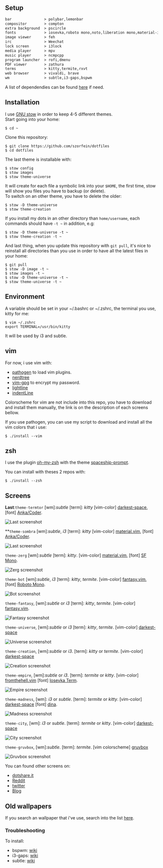 ## Setup

```txt                              
bar               > polybar,lemonbar
compositor        > compton
extra background  > pscircle
fonts             > iosevka,roboto mono,noto,liberation mono,material-icons,dina,ttf-anka-coder
image viewer      > feh
irc               > Weechat
lock screen       > i3lock
media player      > mpv
music player      > ncmpcpp
program launcher  > rofi,dmenu
PDF viewer        > zathura
terms             > kitty,termite,rxvt
web browser       > vivaldi, brave
wm                > subtle,i3-gaps,bspwm
```
A list of dependendies can be found [here](https://raw.githubusercontent.com/szorfein/dotfiles/master/dependencies-list.txt) if need.

## Installation

I use [GNU stow](http://www.gnu.org/software/stow/) in order to keep 4-5 different themes.  
Start going into your home:

    $ cd ~

Clone this repository:

    $ git clone https://github.com/szorfein/dotfiles
    $ cd dotfiles

The last theme is installable with:

    $ stow config
    $ stow images
    $ stow theme-universe

It will create for each file a symbolic link into your `$HOME`, the first time, stow will show you files you have to backup (or delete).    
To switch on an other theme, you have to delete the older:

    $ stow -D theme-universe
    $ stow theme-creation

If you install my dots in an other directory than `home/username`, each commands should have `-t ~` in addition, e.g:

    $ stow -D theme-universe -t ~
    $ stow theme-creation -t ~

And last thing, when you update this repository with `git pull`, it's nice to reinstall all directories than you use in order to have all the latest files in your home:

    $ git pull
    $ stow -D image -t ~
    $ stow images -t ~
    $ stow -D theme-universe -t ~
    $ stow theme-universe -t ~

## Environment

A variable should be set in your ~/.bashrc or ~/.zshrc, the terminal you use, kitty for me:

    $ vim ~/.zshrc
    export TERMINAL=/usr/bin/kitty

It will be used by i3 and subtle.

## vim

For now, i use vim with:
+ [pathogen](https://github.com/tpope/vim-pathogen) to load vim plugins.
+ [nerdtree](https://github.com/scrooloose/nerdtree)
+ [vim-gpg](https://github.com/jamessan/vim-gnupg) to encrypt my password.
+ [lightline](https://github.com/itchyny/lightline.vim)
+ [indentLine](https://github.com/Yggdroot/indentLine)

Colorscheme for vim are not include into this repo, you have to download and install them manually, the link is on the description of each screens bellow.  

If you use pathogen, you can use my script to download and install all the vim colors that i use:

    $ ./install --vim

## zsh

I use the plugin [oh-my-zsh](https://github.com/robbyrussell/oh-my-zsh) with the theme [spaceship-prompt](https://github.com/denysdovhan/spaceship-prompt).

You can install with theses 2 repos with:

    $ ./install --zsh

## Screens

**Last**:`theme-termtor` [wm]:*subtle* [term]: *kitty* [vim-color] [darkest-space](https://github.com/szorfein/darkest-space), [font] [Anka/Coder](https://code.google.com/archive/p/anka-coder-fonts).   

![Last screenshot](https://raw.githubusercontent.com/szorfein/dotfiles/master/screenshots/termtor.jpg "termtor")  

**`theme-sombra` [wm]:*subtle*, *i3* [term]: *kitty* [vim-color] [material.vim](https://github.com/kaicataldo/material.vim.git), [font] [Anka/Coder](https://code.google.com/archive/p/anka-coder-fonts).   

![Last screenshot](https://raw.githubusercontent.com/szorfein/dotfiles/master/screenshots/sombra.jpg "sombra")  

`theme-zerg` [wm]:*subtle* [term]: *kitty*. [vim-color] [material.vim](https://github.com/kaicataldo/material.vim.git), [font] [SF Mono](https://github.com/ZulwiyozaPutra/SF-Mono-Font).  

![Zerg screenshot](https://raw.githubusercontent.com/szorfein/dotfiles/master/screenshots/zerg.jpg "zerg")

`theme-bot` [wm]:*subtle*, *i3* [term]: *kitty*, *termite*. [vim-color] [fantasy.vim](https://github.com/szorfein/fantasy.vim), [font] [Roboto Mono](https://github.com/google/fonts).  

![Bot screenshot](https://raw.githubusercontent.com/szorfein/dotfiles/master/screenshots/bot.jpg "bot")

`theme-fantasy`, [wm]:*subtle* or *i3* [term]: *kitty*, *termite*. [vim-color] [fantasy.vim](https://github.com/szorfein/fantasy.vim).

![Fantasy screenshot](https://raw.githubusercontent.com/szorfein/dotfiles/master/screenshots/fantasy.jpg "fantasy")

`theme-universe`, [wm]:*subtle* or *i3* [term]: *kitty*, *termite*. [vim-color] [darkest-space](https://github.com/szorfein/darkest-space)

![Universe screenshot](https://raw.githubusercontent.com/szorfein/dotfiles/master/screenshots/universe.jpg "universe")

`theme-creation`, [wm]:*subtle* or *i3*. [term]: *kitty* or *termite*. [vim-color] [darkest-space](https://github.com/szorfein/darkest-space)

![Creation screenshot](https://raw.githubusercontent.com/szorfein/dotfiles/master/screenshots/creation.jpg "creation")

`theme-empire`, [wm]:*subtle* or *i3*. [term]: *termite* or *kitty*. [vim-color] [fromthehell.vim](https://github.com/szorfein/fromthehell.vim) [font] [Iosevka Term](https://github.com/be5invis/Iosevka).  

![Empire screenshot](https://raw.githubusercontent.com/szorfein/dotfiles/master/screenshots/empire.jpg "empire")

`theme-madness`, [wm]: *i3* or *subtle*. [term]: *termite* or *kitty*. [vim-color] [darkest-space](https://github.com/szorfein/darkest-space) [font] [dina](http://www.donationcoder.com/Software/Jibz/Dina/index.html).  

![Madness screenshot](https://raw.githubusercontent.com/szorfein/dotfiles/master/screenshots/madness.jpg "madness")

`theme-city`, [wm]: *i3* or *subtle*. [term]: *termite* or *kitty*. [vim-color] [darkest-space](https://github.com/szorfein/darkest-space)

![City screenshot](https://raw.githubusercontent.com/szorfein/dotfiles/master/screenshots/city.jpg "city")

`theme-gruvbox`, [wm]:*subtle*. [term]: *termite*. [vim colorscheme] [gruvbox](https://github.com/morhetz/gruvbox)

![Gruvbox screenshot](https://raw.githubusercontent.com/szorfein/dotfiles/master/screenshots/gruvbox.jpg "gruvbox")

You can found other screens on:
+ [dotshare.it](http://dotshare.it/~szorfein/dots/)
+ [Reddit](https://www.reddit.com/user/szorfein/posts/)
+ [twitter](https://twitter.com/szorfein)
+ [Blog](https://szorfein.github.io/)

## Old wallpapers

If you search an wallpaper that i've use, search into the list [here](https://raw.githubusercontent.com/szorfein/dotfiles/master/wallpapers-list.txt).

### Troubleshooting

To install:  
+ bspwm: [wiki](https://github.com/szorfein/dotfiles/wiki/Install-BSPWM)  
+ i3-gaps: [wiki](https://github.com/szorfein/dotfiles/wiki/i3-gaps)
+ subtle: [wiki](https://github.com/szorfein/dotfiles/wiki/subtle)
